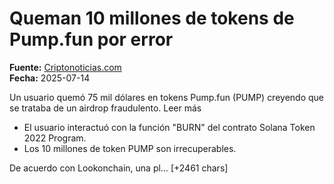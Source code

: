 # Queman 10 millones de tokens de Pump.fun por error

**Fuente:** [Criptonoticias.com](https://www.criptonoticias.com/comunidad/solana-queman-10-millones-tokens-pump-fun-error/)  
**Fecha:** 2025-07-14

Un usuario quemó 75 mil dólares en tokens Pump.fun (PUMP) creyendo que se trataba de un airdrop fraudulento.
Leer más

<ul><li>El usuario interactuó con la función "BURN" del contrato Solana Token 2022 Program.
</li><li>Los 10 millones de token PUMP son irrecuperables.
</li></ul>
De acuerdo con Lookonchain, una pl… [+2461 chars]
